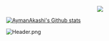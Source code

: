 <p align="center">
<img src="https://media2.giphy.com/media/Ah3zHH7hvsSB2/giphy.gif?cid=ecf05e47vmxycyh1a829h6rjm98fnvbuo3p2gczpa25agibc&rid=giphy.gif&ct=g"/>
</p>

[![AymanAkashi's Github stats](https://github-readme-stats.vercel.app/api?username=AymanAkashi&count_private=true&show_icons=true&hide=contribs,issues&hide_border=true&theme=calm)](https://github.com/AymanAkashi?tab=repositories)




![Header.png](https://github.com/AymanAkashi/ds/blob/master/Group%201%20(1).png)
